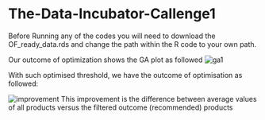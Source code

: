 # The-Data-Incubator-Callenge1
Before Running any of the codes you will need to download the OF_ready_data.rds and change the path within the R code to your own path.

Our outcome of optimization shows the GA plot as followed
![ga1](https://user-images.githubusercontent.com/29774493/32146621-08c2c4ac-bcd2-11e7-8fc2-f0443fffc026.jpg)

With such optimised threshold, we have the outcome of optimisation as followed:


![improvement](https://user-images.githubusercontent.com/29774493/32147447-4e42bcdc-bcdf-11e7-852c-ef8070e2f880.png)
This improvement is the difference between average values of all products versus the filtered outcome (recommended) products
